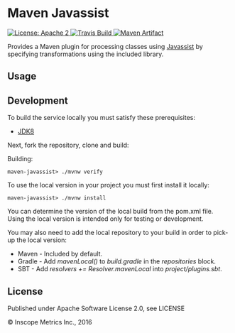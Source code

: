 Maven Javassist
===============

<a href="https://raw.githubusercontent.com/ArpNetworking/maven-javassist/master/LICENSE">
    <img src="https://img.shields.io/hexpm/l/plug.svg"
         alt="License: Apache 2">
</a>
<a href="https://travis-ci.org/ArpNetworking/maven-javassist/">
    <img src="https://travis-ci.org/ArpNetworking/maven-javassist.png"
         alt="Travis Build">
</a>
<a href="http://search.maven.org/#search%7Cga%7C1%7Cg%3A%22com.arpnetworking.commons%22%20a%3A%22maven-javassist-core%22">
    <img src="https://img.shields.io/maven-central/v/com.arpnetworking.commons/maven-javassist-core.svg"
         alt="Maven Artifact">
</a>

Provides a Maven plugin for processing classes using [Javassist](http://www.javassist.org/) by specifying transformations using the included library.

Usage
-----


Development
-----------

To build the service locally you must satisfy these prerequisites:
* [JDK8](http://www.oracle.com/technetwork/java/javase/downloads/jdk8-downloads-2133151.html)

Next, fork the repository, clone and build:

Building:

    maven-javassist> ./mvnw verify

To use the local version in your project you must first install it locally:

    maven-javassist> ./mvnw install

You can determine the version of the local build from the pom.xml file.  Using the local version is intended only for testing or development.

You may also need to add the local repository to your build in order to pick-up the local version:

* Maven - Included by default.
* Gradle - Add *mavenLocal()* to *build.gradle* in the *repositories* block.
* SBT - Add *resolvers += Resolver.mavenLocal* into *project/plugins.sbt*.

License
-------

Published under Apache Software License 2.0, see LICENSE

&copy; Inscope Metrics Inc., 2016
